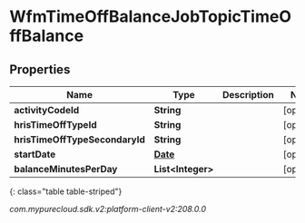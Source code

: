 # WfmTimeOffBalanceJobTopicTimeOffBalance


## Properties

| Name | Type | Description | Notes |
| ------------ | ------------- | ------------- | ------------- |
| **activityCodeId** | **String** |  |  [optional] |
| **hrisTimeOffTypeId** | **String** |  |  [optional] |
| **hrisTimeOffTypeSecondaryId** | **String** |  |  [optional] |
| **startDate** | [**Date**](Date) |  |  [optional] |
| **balanceMinutesPerDay** | **List&lt;Integer&gt;** |  |  [optional] |
{: class="table table-striped"}




_com.mypurecloud.sdk.v2:platform-client-v2:208.0.0_
